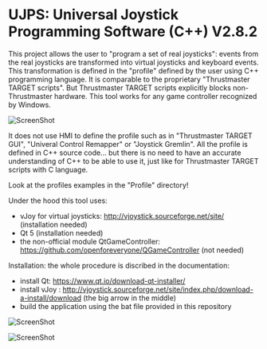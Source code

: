 # UJPS: Universal Joystick Programming Software (C++) V2.8.2


This project allows the user to "program a set of real joysticks": events from the real joysticks are transformed into virtual joysticks and keyboard events. This transformation is defined in the "profile" defined by the user using C++ programming language. It is comparable to the proprietary "Thrustmaster TARGET scripts". But Thrustmaster TARGET scripts explicitly blocks non-Thrustmaster hardware. This tool works for any game controller recognized by Windows.


![ScreenShot](https://i.imgur.com/qCnL9to.png)


It does not use HMI to define the profile such as in "Thrustmaster TARGET GUI", "Univeral Control Remapper" or "Joystick Gremlin". All the profile is defined in C++ source code... but there is no need to have an accurate understanding of C++ to be able to use it, just like for Thrustmaster TARGET scripts with C language.

Look at the profiles examples in the "Profile" directory!

Under the hood this tool uses:
- vJoy for virtual joysticks: http://vjoystick.sourceforge.net/site/ (installation needed)
- Qt 5 (installation needed)
- the non-official module QtGameController: https://github.com/openforeveryone/QGameController (not needed)


Installation: the whole procedure is discribed in the documentation:
- install Qt: https://www.qt.io/download-qt-installer/
- install vJoy : http://vjoystick.sourceforge.net/site/index.php/download-a-install/download (the big arrow in the middle)
- build the application using the bat file provided in this repository

![ScreenShot](https://i.imgur.com/4Mm6XqP.png)

![ScreenShot](https://i.imgur.com/680nJwt.png)
